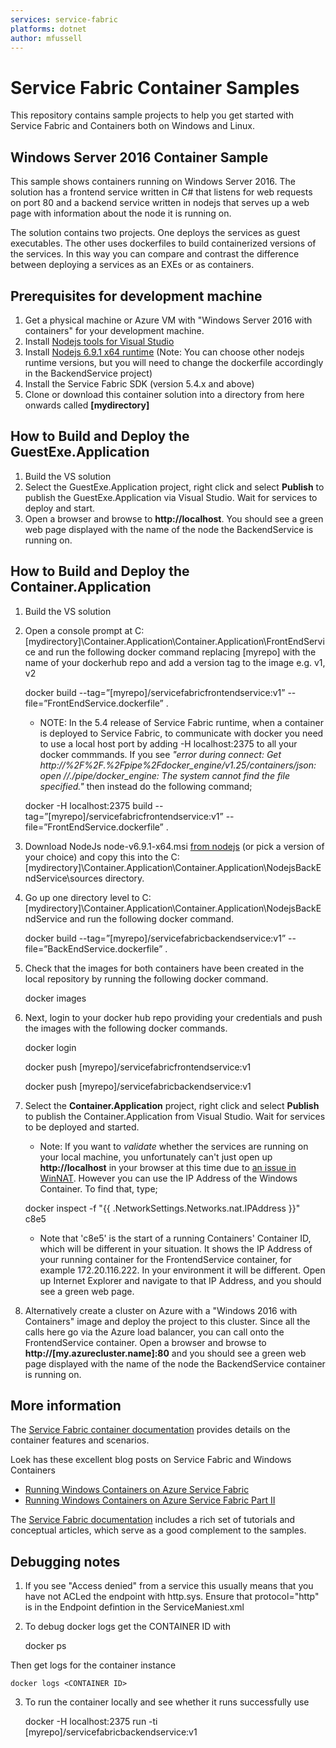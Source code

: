 ```yaml
---
services: service-fabric
platforms: dotnet
author: mfussell
---
```


# Service Fabric Container Samples
This repository contains sample projects to help you get started with Service Fabric and Containers both on Windows and Linux.

## Windows Server 2016 Container Sample
This sample shows containers running on Windows Server 2016. The solution has a frontend service written in C# that listens for web requests on port 80 and
a backend service written in nodejs that serves up a web page with information about the node it is running on.

The solution contains two projects. One deploys the services as guest executables. The other uses dockerfiles to build containerized versions of the services.
In this way you can compare and contrast the difference between deploying a services as an EXEs or as containers.

## Prerequisites for development machine
1. Get a physical machine or Azure VM with "Windows Server 2016 with containers" for your development machine. 
2. Install [Nodejs tools for Visual Studio](https://www.visualstudio.com/vs/node-js/)  
3. Install [Nodejs 6.9.1 x64 runtime](https://nodejs.org/en/) (Note: You can choose other nodejs runtime versions, but you will need to change the dockerfile accordingly in the BackendService project)
4. Install the Service Fabric SDK (version 5.4.x and above)
5. Clone or download this container solution into a directory from here onwards called **[mydirectory]**

## How to Build and Deploy the GuestExe.Application
1. Build the VS solution
2. Select the GuestExe.Application project, right click and select **Publish** to publish the GuestExe.Application via Visual Studio. Wait for services to deploy and start.
3. Open a browser and browse to **http://localhost**. You should see a green web page displayed with the name of the node the BackendService is running on.

## How to Build and Deploy the Container.Application
1. Build the VS solution

2. Open a console prompt at C:\[mydirectory]\Container.Application\Container.Application\FrontEndService and run the following docker
command replacing [myrepo] with the name of your dockerhub repo and add a version tag to the image e.g. v1, v2

	docker build --tag=”[myrepo]/servicefabricfrontendservice:v1” --file=”FrontEndService.dockerfile” .

	- NOTE: In the 5.4 release of Service Fabric runtime, when a container is deployed to Service Fabric, to communicate with docker you need to use a local host port by adding -H localhost:2375 to all your docker commmands.
If you see *"error during connect: Get http://%2F%2F.%2Fpipe%2Fdocker_engine/v1.25/containers/json: open //./pipe/docker_engine: The system cannot find the file specified."* then instead do the following command;

	docker -H localhost:2375 build --tag=”[myrepo]/servicefabricfrontendservice:v1” --file=”FrontEndService.dockerfile” .

3. Download NodeJs node-v6.9.1-x64.msi [from nodejs](https://nodejs.org/en/) (or pick a version of your choice) and copy this into the C:\[mydirectory]\Container.Application\Container.Application\NodejsBackEndService\sources directory.

4. Go up one directory level to C:\[mydirectory]\Container.Application\Container.Application\NodejsBackEndService and run the following docker command.

	docker build --tag=”[myrepo]/servicefabricbackendservice:v1” --file=”BackEndService.dockerfile” .

5. Check that the images for both containers have been created in the local repository by running the following docker command.

	docker images

6. Next, login to your docker hub repo providing your credentials and push the images with the following docker commands. 

	docker  login

	docker push [myrepo]/servicefabricfrontendservice:v1
	
	docker push [myrepo]/servicefabricbackendservice:v1

7. Select the **Container.Application** project, right click and select **Publish** to publish the Container.Application from Visual Studio. Wait for services to be deployed and started.

	- Note: If you want to *validate* whether the services are running on your local machine, you unfortunately can't just open up **http://localhost** in your browser at this time due to
[an issue in WinNAT](https://blogs.technet.microsoft.com/virtualization/2016/05/25/windows-nat-winnat-capabilities-and-limitations/). However you can use the IP Address of the Windows Container. 
To find that, type;

	docker inspect -f "{{ .NetworkSettings.Networks.nat.IPAddress }}" c8e5 

	- Note that 'c8e5' is the start of a running Containers' Container ID, which will be different in your situation.
It shows the IP Address of your running container for the FrontendService container, for example 172.20.116.222. In your environment it will be different.
Open up Internet Explorer and navigate to that IP Address, and you should see a green web page.

8. Alternatively create a cluster on Azure with a "Windows 2016 with Containers" image and deploy the 
project to this cluster. Since all the calls here go via the Azure load balancer, you can call onto the FrontendService container.
Open a browser and browse to **http://[my.azurecluster.name]:80** and you should see a green web page displayed with the name of the node the BackendService container is running on.

## More information
The [Service Fabric container documentation][service-fabric-containers-overview] provides details on the container features and scenarios.

Loek has these excellent blog posts on Service Fabric and Windows Containers 
- [Running Windows Containers on Azure Service Fabric](https://loekd.blogspot.com/2017/01/running-windows-containers-on-azure.html)
- [Running Windows Containers on Azure Service Fabric Part II](https://loekd.blogspot.com/2017/01/running-windows-containers-on-azure_10.html)

The [Service Fabric documentation][service-fabric-docs] includes a rich set of tutorials and conceptual articles, which serve as a good complement to the samples.

## Debugging notes
1. If you see "Access denied" from a service this usually means that you have not ACLed the endpoint with http.sys. 
Ensure that protocol="http" is in the Endpoint defintion in the ServiceManiest.xml 

2. To debug docker logs get the CONTAINER ID with

	docker ps
 
Then get logs for the container instance 

	docker logs <CONTAINER ID> 

3. To run the container locally and see whether it runs successfully use

	docker -H localhost:2375  run -ti [myrepo]/servicefabricbackendservice:v1

<!-- Links -->

[service-fabric-docs]: http://aka.ms/servicefabricdocs
[service-fabric-containers-overview]: https://docs.microsoft.com/en-us/azure/service-fabric/service-fabric-containers-overview/
[service-fabric-samples]: http://aka.ms/servicefabricsamples
